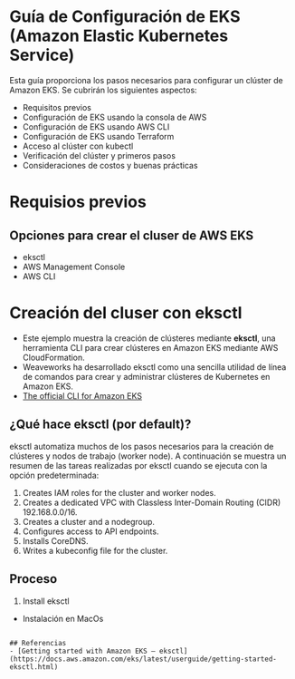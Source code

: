 # Guía de Configuración de EKS (Amazon Elastic Kubernetes Service)
Esta guía proporciona los pasos necesarios para configurar un clúster de Amazon EKS. Se cubrirán los siguientes aspectos:
- Requisitos previos
- Configuración de EKS usando la consola de AWS
- Configuración de EKS usando AWS CLI
- Configuración de EKS usando Terraform
- Acceso al clúster con kubectl
- Verificación del clúster y primeros pasos
- Consideraciones de costos y buenas prácticas

# Requisios previos
## Opciones para crear el cluser de AWS EKS
- eksctl
- AWS Management Console
- AWS CLI

# Creación del cluser con eksctl
- Este ejemplo muestra la creación de clústeres mediante **eksctl**, una herramienta CLI para crear clústeres en Amazon EKS mediante AWS CloudFormation. 
- Weaveworks ha desarrollado eksctl como una sencilla utilidad de línea de comandos para crear y administrar clústeres de Kubernetes en Amazon EKS.
- [The official CLI for Amazon EKS](https://eksctl.io)
## ¿Qué hace eksctl (por default)?
eksctl automatiza muchos de los pasos necesarios para la creación de clústeres y nodos de trabajo (worker node). A continuación se muestra un resumen de las tareas realizadas por eksctl cuando se ejecuta con la opción predeterminada:
1. Creates IAM roles for the cluster and worker nodes.
2. Creates a dedicated VPC with Classless Inter-Domain Routing (CIDR) 192.168.0.0/16.
3. Creates a cluster and a nodegroup.
4. Configures access to API endpoints.
5. Installs CoreDNS.
6. Writes a kubeconfig file for the cluster.
## Proceso
1. Install eksctl
- Instalación en MacOs
``` brew tap weaveworks/tap

## Referencias
- [Getting started with Amazon EKS – eksctl](https://docs.aws.amazon.com/eks/latest/userguide/getting-started-eksctl.html)
